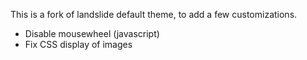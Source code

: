 This is a fork of landslide default theme, to add a few customizations.


- Disable mousewheel (javascript)
- Fix CSS display of images
